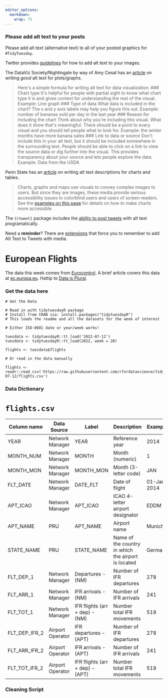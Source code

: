 ```yaml
---
editor_options: 
  markdown: 
    wrap: 72
---
```


### Please add alt text to your posts

Please add alt text (alternative text) to all of your posted graphics
for `#TidyTuesday`.

Twitter provides
[guidelines](https://help.twitter.com/en/using-twitter/picture-descriptions)
for how to add alt text to your images.

The DataViz Society/Nightingale by way of Amy Cesal has an
[article](https://medium.com/nightingale/writing-alt-text-for-data-visualization-2a218ef43f81)
on writing *good* alt text for plots/graphs.

> Here's a simple formula for writing alt text for data visualization:
> \### Chart type It's helpful for people with partial sight to know
> what chart type it is and gives context for understanding the rest of
> the visual. Example: Line graph \### Type of data What data is
> included in the chart? The x and y axis labels may help you figure
> this out. Example: number of bananas sold per day in the last year
> \### Reason for including the chart Think about why you're including
> this visual. What does it show that's meaningful. There should be a
> point to every visual and you should tell people what to look for.
> Example: the winter months have more banana sales \### Link to data or
> source Don't include this in your alt text, but it should be included
> somewhere in the surrounding text. People should be able to click on a
> link to view the source data or dig further into the visual. This
> provides transparency about your source and lets people explore the
> data. Example: Data from the USDA

Penn State has an
[article](https://accessibility.psu.edu/images/charts/) on writing alt
text descriptions for charts and tables.

> Charts, graphs and maps use visuals to convey complex images to users.
> But since they are images, these media provide serious accessibility
> issues to colorblind users and users of screen readers. See the
> [examples on this page](https://accessibility.psu.edu/images/charts/)
> for details on how to make charts more accessible.

The `{rtweet}` package includes the [ability to post
tweets](https://docs.ropensci.org/rtweet/reference/post_tweet.html) with
alt text programatically.

Need a **reminder**? There are
[extensions](https://chrome.google.com/webstore/detail/twitter-required-alt-text/fpjlpckbikddocimpfcgaldjghimjiik/related)
that force you to remember to add Alt Text to Tweets with media.

# European Flights

The data this week comes from [Eurocontrol](https://ansperformance.eu/data/). A brief article covers this data at [ec.europa.eu](https://ec.europa.eu/eurostat/web/products-eurostat-news/-/ddn-20210914-1). Hattip to [Data is Plural](https://www.data-is-plural.com/archive/2022-07-06-edition/).

### Get the data here

```{r}
# Get the Data

# Read in with tidytuesdayR package 
# Install from CRAN via: install.packages("tidytuesdayR")
# This loads the readme and all the datasets for the week of interest

# Either ISO-8601 date or year/week works!

tuesdata <- tidytuesdayR::tt_load('2022-07-12')
tuesdata <- tidytuesdayR::tt_load(2022, week = 28)

flights <- tuesdata$flights

# Or read in the data manually

flights <- readr::read_csv('https://raw.githubusercontent.com/rfordatascience/tidytuesday/master/data/2022/2022-07-12/flights.csv')

```

### Data Dictionary

# `flights.csv`

| **Column name** | **Data Source**  | **Label**                       | **Description**                                     | **Example** |
|-----------------|------------------|---------------------------------|-----------------------------------------------------|-------------|
| YEAR            | Network Manager  | YEAR                            | Reference year                                      | 2014        |
| MONTH_NUM       | Network Manager  | MONTH                           | Month (numeric)                                     | 1           |
| MONTH_MON       | Network Manager  | MONTH_MON                       | Month (3-letter code)                               | JAN         |
| FLT_DATE        | Network Manager  | DATE_FLT                        | Date of flight                                      | 01-Jan-2014 |
| APT_ICAO        | Network Manager  | APT_ICAO                        | ICAO 4-letter airport designator                    | EDDM        |
| APT_NAME        | PRU              | APT_NAME                        | Airport name                                        | Munich      |
| STATE_NAME      | PRU              | STATE_NAME                      | Name of the country in which the airport is located | Germany     |
| FLT_DEP_1       | Network Manager  | Departures - (NM)               | Number of IFR departures                            | 278         |
| FLT_ARR_1       | Network Manager  | IFR arrivals - (NM)             | Number of IFR arrivals                              | 241         |
| FLT_TOT_1       | Network Manager  | IFR flights (arr + dep) - (NM)  | Number total IFR movements                          | 519         |
| FLT_DEP_IFR_2   | Airport Operator | IFR departures - (APT)          | Number of IFR departures                            | 278         |
| FLT_ARR_IFR_2   | Airport Operator | IFR arrivals - (APT)            | Number of IFR arrivals                              | 241         |
| FLT_TOT_IFR_2   | Airport Operator | IFR flights (arr + dep) - (APT) | Number total IFR movements                          | 519         |

### Cleaning Script

